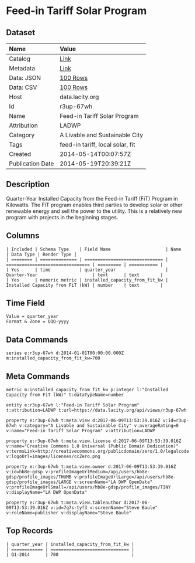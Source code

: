 # Feed-in Tariff Solar Program

## Dataset

| Name | Value |
| :--- | :---- |
| Catalog | [Link](https://catalog.data.gov/dataset/feed-in-tariff-solar-program-b2309) |
| Metadata | [Link](https://data.lacity.org/api/views/r3up-67wh) |
| Data: JSON | [100 Rows](https://data.lacity.org/api/views/r3up-67wh/rows.json?max_rows=100) |
| Data: CSV | [100 Rows](https://data.lacity.org/api/views/r3up-67wh/rows.csv?max_rows=100) |
| Host | data.lacity.org |
| Id | r3up-67wh |
| Name | Feed-in Tariff Solar Program |
| Attribution | LADWP |
| Category | A Livable and Sustainable City |
| Tags | feed-in tariff, local solar, fit |
| Created | 2014-05-14T00:07:57Z |
| Publication Date | 2014-05-19T20:39:21Z |

## Description

Quarter-Year	Installed Capacity from the Feed-in Tariff (FiT) Program in Kilowatts. The FiT program enables third parties to develop solar or other renewable energy and sell the power to the utility.  This is a relatively new program with projects in the beginning stages.

## Columns

```ls
| Included | Schema Type    | Field Name                     | Name                             | Data Type | Render Type |
| ======== | ============== | ============================== | ================================ | ========= | =========== |
| Yes      | time           | quarter_year                   | Quarter-Year                     | text      | text        |
| Yes      | numeric metric | installed_capacity_from_fit_kw | Installed Capacity from FiT (kW) | number    | text        |
```

## Time Field

```ls
Value = quarter_year
Format & Zone = QQQ-yyyy
```

## Data Commands

```ls
series e:r3up-67wh d:2014-01-01T00:00:00.000Z m:installed_capacity_from_fit_kw=700
```

## Meta Commands

```ls
metric m:installed_capacity_from_fit_kw p:integer l:"Installed Capacity from FiT (kW)" t:dataTypeName=number

entity e:r3up-67wh l:"Feed-in Tariff Solar Program" t:attribution=LADWP t:url=https://data.lacity.org/api/views/r3up-67wh

property e:r3up-67wh t:meta.view d:2017-06-09T13:53:39.016Z v:id=r3up-67wh v:category="A Livable and Sustainable City" v:averageRating=0 v:name="Feed-in Tariff Solar Program" v:attribution=LADWP

property e:r3up-67wh t:meta.view.license d:2017-06-09T13:53:39.016Z v:name="Creative Commons 1.0 Universal (Public Domain Dedication)" v:termsLink=http://creativecommons.org/publicdomain/zero/1.0/legalcode v:logoUrl=images/licenses/ccZero.png

property e:r3up-67wh t:meta.view.owner d:2017-06-09T13:53:39.016Z v:id=hb8e-gdsp v:profileImageUrlMedium=/api/users/hb8e-gdsp/profile_images/THUMB v:profileImageUrlLarge=/api/users/hb8e-gdsp/profile_images/LARGE v:screenName="LA DWP OpenData" v:profileImageUrlSmall=/api/users/hb8e-gdsp/profile_images/TINY v:displayName="LA DWP OpenData"

property e:r3up-67wh t:meta.view.tableauthor d:2017-06-09T13:53:39.016Z v:id=7q7s-tyf3 v:screenName="Steve Baule" v:roleName=publisher v:displayName="Steve Baule"
```

## Top Records

```ls
| quarter_year | installed_capacity_from_fit_kw | 
| ============ | ============================== | 
| Q1-2014      | 700                            | 
```